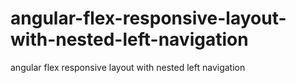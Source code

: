 # angular-flex-responsive-layout-with-nested-left-navigation
angular flex responsive layout with nested left navigation
